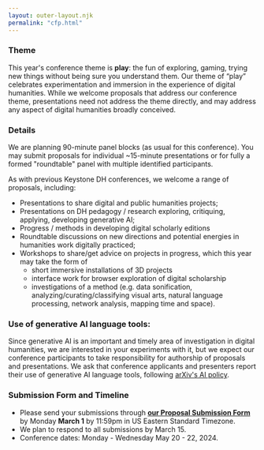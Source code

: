 ```yaml
---
layout: outer-layout.njk
permalink: "cfp.html"
---
```


### Theme
This year's conference theme is **play**: the fun of exploring, gaming,
trying new things without being sure you understand them.
Our theme of “play” celebrates experimentation and immersion in the experience of digital humanities.
While we welcome proposals that address our conference theme, 
presentations need not address the theme directly, and may address any aspect of digital humanities broadly conceived. 

### Details
We are planning 90-minute panel blocks (as usual for this conference). You may submit proposals for individual ~15-minute presentations or 
for fully a formed "roundtable" panel with multiple identified participants. 

As with previous Keystone DH conferences, we welcome a range of proposals, including:
* Presentations to share digital and public humanities projects;
* Presentations on DH pedagogy / research exploring, critiquing, applying, developing generative AI;
* Progress / methods in developing digital scholarly editions 
* Roundtable discussions on new directions and potential energies in humanities work digitally practiced;
* Workshops to share/get advice on projects in progress, which this year may take the form of
  * short immersive installations of 3D projects
  * interface work for browser exploration of digital scholarship
  * investigations of a method (e.g. data sonification, analyzing/curating/classifying visual arts, natural language processing, network analysis, mapping time and space).

### Use of generative AI language tools:
Since generative AI is an important and timely area of investigation in digital humanities, we 
are interested in your experiments with it, but we expect our conference participants to take responsibility for authorship of proposals and presentations. 
We ask that conference applicants and presenters report their use of generative AI language tools, following
[arXiv's AI policy](https://blog.arxiv.org/2023/01/31/arxiv-announces-new-policy-on-chatgpt-and-similar-tools/).

### Submission Form and Timeline
* Please send your submissions through **[our Proposal Submission Form](https://forms.gle/pNKMjbZVr6Hz4qwV9)** by Monday **March 1** by 11:59pm in US Eastern Standard Timezone. 
* We plan to respond to all submissions by March 15.
* Conference dates: Monday - Wednesday May 20 - 22, 2024.